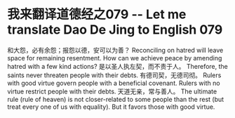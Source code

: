 # 我来翻译道德经之079 -- Let me translate Dao De Jing to English 079

和大怨，必有余怨；报怨以德，安可以为善？
Reconciling on hatred will leave space for remaining resentment.
How can we achieve peace by amending hatred with a few kind actions?
是以圣人执左契，而不责于人。
Therefore, the saints never threaten people with their debts.
有德司契，无德司彻。
Rulers with good virtue govern people with a beneficial covenant. 
Rulers with no virtue restrict people with their debts.
天道无亲，常与善人。
The ultimate rule (rule of heaven) is not closer-related to some people than the rest (but treat every one of us with equality). But it favors those with good virtue.